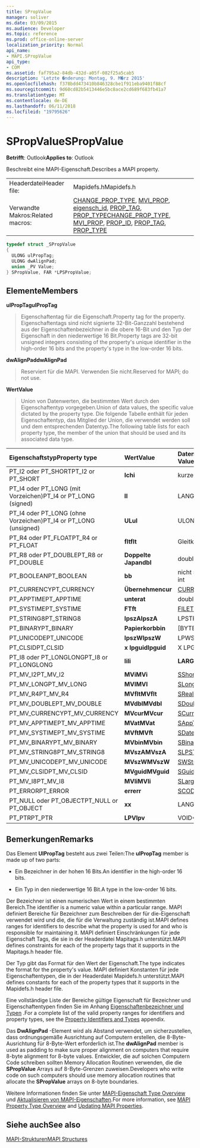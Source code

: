 ```yaml
---
title: SPropValue
manager: soliver
ms.date: 03/09/2015
ms.audience: Developer
ms.topic: reference
ms.prod: office-online-server
localization_priority: Normal
api_name:
- MAPI.SPropValue
api_type:
- COM
ms.assetid: faf795a2-84db-432d-a05f-082f25a5cab5
description: 'Letzte �nderung: Montag, 9. M�rz 2015'
ms.openlocfilehash: f378bdd473410b846328cbe1f911eba9401f88cf
ms.sourcegitcommit: 9d60cd82b5413446e5bc8ace2cd689f683fb41a7
ms.translationtype: MT
ms.contentlocale: de-DE
ms.lasthandoff: 06/11/2018
ms.locfileid: "19795626"
---
```

# <a name="spropvalue"></a><span data-ttu-id="8abe7-103">SPropValue</span><span class="sxs-lookup"><span data-stu-id="8abe7-103">SPropValue</span></span>

  
  
<span data-ttu-id="8abe7-104">**Betrifft**: Outlook</span><span class="sxs-lookup"><span data-stu-id="8abe7-104">**Applies to**: Outlook</span></span> 
  
<span data-ttu-id="8abe7-105">Beschreibt eine MAPI-Eigenschaft.</span><span class="sxs-lookup"><span data-stu-id="8abe7-105">Describes a MAPI property.</span></span>
  
|||
|:-----|:-----|
|<span data-ttu-id="8abe7-106">Headerdatei</span><span class="sxs-lookup"><span data-stu-id="8abe7-106">Header file:</span></span>  <br/> |<span data-ttu-id="8abe7-107">Mapidefs.h</span><span class="sxs-lookup"><span data-stu-id="8abe7-107">Mapidefs.h</span></span>  <br/> |
|<span data-ttu-id="8abe7-108">Verwandte Makros:</span><span class="sxs-lookup"><span data-stu-id="8abe7-108">Related macros:</span></span>  <br/> |<span data-ttu-id="8abe7-109">[CHANGE_PROP_TYPE](change_prop_type.md), [MVI_PROP](mvi_prop.md), [eigensch_id](prop_id.md), [PROP_TAG](prop_tag.md), [PROP_TYPE](prop_type.md)</span><span class="sxs-lookup"><span data-stu-id="8abe7-109">[CHANGE_PROP_TYPE](change_prop_type.md), [MVI_PROP](mvi_prop.md), [PROP_ID](prop_id.md), [PROP_TAG](prop_tag.md), [PROP_TYPE](prop_type.md)</span></span> <br/> |
   
```cpp
typedef struct _SPropValue
{
  ULONG ulPropTag;
  ULONG dwAlignPad;
  union _PV Value;
} SPropValue, FAR *LPSPropValue;

```

## <a name="members"></a><span data-ttu-id="8abe7-110">Elemente</span><span class="sxs-lookup"><span data-stu-id="8abe7-110">Members</span></span>

 <span data-ttu-id="8abe7-111">**ulPropTag**</span><span class="sxs-lookup"><span data-stu-id="8abe7-111">**ulPropTag**</span></span>
  
> <span data-ttu-id="8abe7-112">Eigenschaftentag für die Eigenschaft.</span><span class="sxs-lookup"><span data-stu-id="8abe7-112">Property tag for the property.</span></span> <span data-ttu-id="8abe7-113">Eigenschaftentags sind nicht signierte 32-Bit-Ganzzahl bestehend aus der Eigenschaftenbezeichner in die obere 16-Bit und den Typ der Eigenschaft in den niederwertige 16 Bit.</span><span class="sxs-lookup"><span data-stu-id="8abe7-113">Property tags are 32-bit unsigned integers consisting of the property's unique identifier in the high-order 16 bits and the property's type in the low-order 16 bits.</span></span>
    
 <span data-ttu-id="8abe7-114">**dwAlignPad**</span><span class="sxs-lookup"><span data-stu-id="8abe7-114">**dwAlignPad**</span></span>
  
> <span data-ttu-id="8abe7-115">Reserviert für die MAPI. Verwenden Sie nicht.</span><span class="sxs-lookup"><span data-stu-id="8abe7-115">Reserved for MAPI; do not use.</span></span> 
    
 <span data-ttu-id="8abe7-116">**Wert**</span><span class="sxs-lookup"><span data-stu-id="8abe7-116">**Value**</span></span>
  
> <span data-ttu-id="8abe7-117">Union von Datenwerten, die bestimmten Wert durch den Eigenschaftentyp vorgegeben.</span><span class="sxs-lookup"><span data-stu-id="8abe7-117">Union of data values, the specific value dictated by the property type.</span></span> <span data-ttu-id="8abe7-118">Die folgende Tabelle enthält für jeden Eigenschaftentyp, das Mitglied der Union, die verwendet werden soll und dem entsprechenden Datentyp.</span><span class="sxs-lookup"><span data-stu-id="8abe7-118">The following table lists for each property type, the member of the union that should be used and its associated data type.</span></span>
    
|<span data-ttu-id="8abe7-119">**Eigenschaftstyp**</span><span class="sxs-lookup"><span data-stu-id="8abe7-119">**Property type**</span></span>|<span data-ttu-id="8abe7-120">**Wert**</span><span class="sxs-lookup"><span data-stu-id="8abe7-120">**Value**</span></span>|<span data-ttu-id="8abe7-121">**Datentyp des Werts**</span><span class="sxs-lookup"><span data-stu-id="8abe7-121">**Data type of Value**</span></span>|
|:-----|:-----|:-----|
|<span data-ttu-id="8abe7-122">PT_I2 oder PT_SHORT</span><span class="sxs-lookup"><span data-stu-id="8abe7-122">PT_I2 or PT_SHORT</span></span>  <br/> |<span data-ttu-id="8abe7-123">**Ich**</span><span class="sxs-lookup"><span data-stu-id="8abe7-123">**i**</span></span> <br/> |<span data-ttu-id="8abe7-124">kurze int</span><span class="sxs-lookup"><span data-stu-id="8abe7-124">short int</span></span>  <br/> |
|<span data-ttu-id="8abe7-125">PT_I4 oder PT_LONG (mit Vorzeichen)</span><span class="sxs-lookup"><span data-stu-id="8abe7-125">PT_I4 or PT_LONG (signed)</span></span>  <br/> |<span data-ttu-id="8abe7-126">**l**</span><span class="sxs-lookup"><span data-stu-id="8abe7-126">**l**</span></span> <br/> |<span data-ttu-id="8abe7-127">LANGE</span><span class="sxs-lookup"><span data-stu-id="8abe7-127">LONG</span></span>  <br/> |
|<span data-ttu-id="8abe7-128">PT_I4 oder PT_LONG (ohne Vorzeichen)</span><span class="sxs-lookup"><span data-stu-id="8abe7-128">PT_I4 or PT_LONG (unsigned)</span></span>  <br/> |<span data-ttu-id="8abe7-129">**UL**</span><span class="sxs-lookup"><span data-stu-id="8abe7-129">**ul**</span></span> <br/> |<span data-ttu-id="8abe7-130">ULONG</span><span class="sxs-lookup"><span data-stu-id="8abe7-130">ULONG</span></span>  <br/> |
|<span data-ttu-id="8abe7-131">PT_R4 oder PT_FLOAT</span><span class="sxs-lookup"><span data-stu-id="8abe7-131">PT_R4 or PT_FLOAT</span></span>  <br/> |<span data-ttu-id="8abe7-132">**flt**</span><span class="sxs-lookup"><span data-stu-id="8abe7-132">**flt**</span></span> <br/> |<span data-ttu-id="8abe7-133">Gleitkommazahl</span><span class="sxs-lookup"><span data-stu-id="8abe7-133">float</span></span>  <br/> |
|<span data-ttu-id="8abe7-134">PT_R8 oder PT_DOUBLE</span><span class="sxs-lookup"><span data-stu-id="8abe7-134">PT_R8 or PT_DOUBLE</span></span>  <br/> |<span data-ttu-id="8abe7-135">**Doppelte Japan**</span><span class="sxs-lookup"><span data-stu-id="8abe7-135">**dbl**</span></span> <br/> |<span data-ttu-id="8abe7-136">double</span><span class="sxs-lookup"><span data-stu-id="8abe7-136">double</span></span>  <br/> |
|<span data-ttu-id="8abe7-137">PT_BOOLEAN</span><span class="sxs-lookup"><span data-stu-id="8abe7-137">PT_BOOLEAN</span></span>  <br/> |<span data-ttu-id="8abe7-138">**b**</span><span class="sxs-lookup"><span data-stu-id="8abe7-138">**b**</span></span> <br/> |<span data-ttu-id="8abe7-139">nicht signierte kurze int</span><span class="sxs-lookup"><span data-stu-id="8abe7-139">unsigned short int</span></span>  <br/> |
|<span data-ttu-id="8abe7-140">PT_CURRENCY</span><span class="sxs-lookup"><span data-stu-id="8abe7-140">PT_CURRENCY</span></span>  <br/> |<span data-ttu-id="8abe7-141">**Übernehmen**</span><span class="sxs-lookup"><span data-stu-id="8abe7-141">**cur**</span></span> <br/> |[<span data-ttu-id="8abe7-142">CURRENCY</span><span class="sxs-lookup"><span data-stu-id="8abe7-142">CURRENCY</span></span>](currency.md) <br/> |
|<span data-ttu-id="8abe7-143">PT_APPTIME</span><span class="sxs-lookup"><span data-stu-id="8abe7-143">PT_APPTIME</span></span>  <br/> |<span data-ttu-id="8abe7-144">**unter**</span><span class="sxs-lookup"><span data-stu-id="8abe7-144">**at**</span></span> <br/> |<span data-ttu-id="8abe7-145">double</span><span class="sxs-lookup"><span data-stu-id="8abe7-145">double</span></span>  <br/> |
|<span data-ttu-id="8abe7-146">PT_SYSTIME</span><span class="sxs-lookup"><span data-stu-id="8abe7-146">PT_SYSTIME</span></span>  <br/> |<span data-ttu-id="8abe7-147">**FT**</span><span class="sxs-lookup"><span data-stu-id="8abe7-147">**ft**</span></span> <br/> |[<span data-ttu-id="8abe7-148">FILETIME</span><span class="sxs-lookup"><span data-stu-id="8abe7-148">FILETIME</span></span>](filetime.md) <br/> |
|<span data-ttu-id="8abe7-149">PT_STRING8</span><span class="sxs-lookup"><span data-stu-id="8abe7-149">PT_STRING8</span></span>  <br/> |<span data-ttu-id="8abe7-150">**lpszA**</span><span class="sxs-lookup"><span data-stu-id="8abe7-150">**lpszA**</span></span> <br/> |<span data-ttu-id="8abe7-151">LPSTR</span><span class="sxs-lookup"><span data-stu-id="8abe7-151">LPSTR</span></span>  <br/> |
|<span data-ttu-id="8abe7-152">PT_BINARY</span><span class="sxs-lookup"><span data-stu-id="8abe7-152">PT_BINARY</span></span>  <br/> |<span data-ttu-id="8abe7-153">**Papierkorb**</span><span class="sxs-lookup"><span data-stu-id="8abe7-153">**bin**</span></span> <br/> |<span data-ttu-id="8abe7-154">[BYTEARRAYS]</span><span class="sxs-lookup"><span data-stu-id="8abe7-154">BYTE [array]</span></span>  <br/> |
|<span data-ttu-id="8abe7-155">PT_UNICODE</span><span class="sxs-lookup"><span data-stu-id="8abe7-155">PT_UNICODE</span></span>  <br/> |<span data-ttu-id="8abe7-156">**lpszW**</span><span class="sxs-lookup"><span data-stu-id="8abe7-156">**lpszW**</span></span> <br/> |<span data-ttu-id="8abe7-157">LPWSTR</span><span class="sxs-lookup"><span data-stu-id="8abe7-157">LPWSTR</span></span>  <br/> |
|<span data-ttu-id="8abe7-158">PT_CLSID</span><span class="sxs-lookup"><span data-stu-id="8abe7-158">PT_CLSID</span></span>  <br/> |<span data-ttu-id="8abe7-159">**x lpguid**</span><span class="sxs-lookup"><span data-stu-id="8abe7-159">**lpguid**</span></span> <br/> |<span data-ttu-id="8abe7-160">X LPGUID</span><span class="sxs-lookup"><span data-stu-id="8abe7-160">LPGUID</span></span>  <br/> |
|<span data-ttu-id="8abe7-161">PT_I8 oder PT_LONGLONG</span><span class="sxs-lookup"><span data-stu-id="8abe7-161">PT_I8 or PT_LONGLONG</span></span>  <br/> |<span data-ttu-id="8abe7-162">**li**</span><span class="sxs-lookup"><span data-stu-id="8abe7-162">**li**</span></span> <br/> |<span data-ttu-id="8abe7-163">**LARGE_INTEGER**</span><span class="sxs-lookup"><span data-stu-id="8abe7-163">**LARGE_INTEGER**</span></span> <br/> |
|<span data-ttu-id="8abe7-164">PT_MV_I2</span><span class="sxs-lookup"><span data-stu-id="8abe7-164">PT_MV_I2</span></span>  <br/> |<span data-ttu-id="8abe7-165">**MVi**</span><span class="sxs-lookup"><span data-stu-id="8abe7-165">**MVi**</span></span> <br/> |[<span data-ttu-id="8abe7-166">SShortArray</span><span class="sxs-lookup"><span data-stu-id="8abe7-166">SShortArray</span></span>](sshortarray.md) <br/> |
|<span data-ttu-id="8abe7-167">PT_MV_LONG</span><span class="sxs-lookup"><span data-stu-id="8abe7-167">PT_MV_LONG</span></span>  <br/> |<span data-ttu-id="8abe7-168">**MVI**</span><span class="sxs-lookup"><span data-stu-id="8abe7-168">**MVI**</span></span> <br/> |[<span data-ttu-id="8abe7-169">SLongArray</span><span class="sxs-lookup"><span data-stu-id="8abe7-169">SLongArray</span></span>](slongarray.md) <br/> |
|<span data-ttu-id="8abe7-170">PT_MV_R4</span><span class="sxs-lookup"><span data-stu-id="8abe7-170">PT_MV_R4</span></span>  <br/> |<span data-ttu-id="8abe7-171">**MVflt**</span><span class="sxs-lookup"><span data-stu-id="8abe7-171">**MVflt**</span></span> <br/> |[<span data-ttu-id="8abe7-172">SRealArray</span><span class="sxs-lookup"><span data-stu-id="8abe7-172">SRealArray</span></span>](srealarray.md) <br/> |
|<span data-ttu-id="8abe7-173">PT_MV_DOUBLE</span><span class="sxs-lookup"><span data-stu-id="8abe7-173">PT_MV_DOUBLE</span></span>  <br/> |<span data-ttu-id="8abe7-174">**MVdbl**</span><span class="sxs-lookup"><span data-stu-id="8abe7-174">**MVdbl**</span></span> <br/> |[<span data-ttu-id="8abe7-175">SDoubleArray</span><span class="sxs-lookup"><span data-stu-id="8abe7-175">SDoubleArray</span></span>](sdoublearray.md) <br/> |
|<span data-ttu-id="8abe7-176">PT_MV_CURRENCY</span><span class="sxs-lookup"><span data-stu-id="8abe7-176">PT_MV_CURRENCY</span></span>  <br/> |<span data-ttu-id="8abe7-177">**MVcur**</span><span class="sxs-lookup"><span data-stu-id="8abe7-177">**MVcur**</span></span> <br/> |[<span data-ttu-id="8abe7-178">SCurrencyArray</span><span class="sxs-lookup"><span data-stu-id="8abe7-178">SCurrencyArray</span></span>](scurrencyarray.md) <br/> |
|<span data-ttu-id="8abe7-179">PT_MV_APPTIME</span><span class="sxs-lookup"><span data-stu-id="8abe7-179">PT_MV_APPTIME</span></span>  <br/> |<span data-ttu-id="8abe7-180">**MVat**</span><span class="sxs-lookup"><span data-stu-id="8abe7-180">**MVat**</span></span> <br/> |[<span data-ttu-id="8abe7-181">SAppTimeArray</span><span class="sxs-lookup"><span data-stu-id="8abe7-181">SAppTimeArray</span></span>](sapptimearray.md) <br/> |
|<span data-ttu-id="8abe7-182">PT_MV_SYSTIME</span><span class="sxs-lookup"><span data-stu-id="8abe7-182">PT_MV_SYSTIME</span></span>  <br/> |<span data-ttu-id="8abe7-183">**MVft**</span><span class="sxs-lookup"><span data-stu-id="8abe7-183">**MVft**</span></span> <br/> |[<span data-ttu-id="8abe7-184">SDateTimeArray</span><span class="sxs-lookup"><span data-stu-id="8abe7-184">SDateTimeArray</span></span>](sdatetimearray.md) <br/> |
|<span data-ttu-id="8abe7-185">PT_MV_BINARY</span><span class="sxs-lookup"><span data-stu-id="8abe7-185">PT_MV_BINARY</span></span>  <br/> |<span data-ttu-id="8abe7-186">**MVbin**</span><span class="sxs-lookup"><span data-stu-id="8abe7-186">**MVbin**</span></span> <br/> |[<span data-ttu-id="8abe7-187">SBinaryArray</span><span class="sxs-lookup"><span data-stu-id="8abe7-187">SBinaryArray</span></span>](sbinaryarray.md) <br/> |
|<span data-ttu-id="8abe7-188">PT_MV_STRING8</span><span class="sxs-lookup"><span data-stu-id="8abe7-188">PT_MV_STRING8</span></span>  <br/> |<span data-ttu-id="8abe7-189">**MVszA**</span><span class="sxs-lookup"><span data-stu-id="8abe7-189">**MVszA**</span></span> <br/> |[<span data-ttu-id="8abe7-190">SLPSTRArray</span><span class="sxs-lookup"><span data-stu-id="8abe7-190">SLPSTRArray</span></span>](slpstrarray.md) <br/> |
|<span data-ttu-id="8abe7-191">PT_MV_UNICODE</span><span class="sxs-lookup"><span data-stu-id="8abe7-191">PT_MV_UNICODE</span></span>  <br/> |<span data-ttu-id="8abe7-192">**MVszW**</span><span class="sxs-lookup"><span data-stu-id="8abe7-192">**MVszW**</span></span> <br/> |[<span data-ttu-id="8abe7-193">SWStringArray</span><span class="sxs-lookup"><span data-stu-id="8abe7-193">SWStringArray</span></span>](swstringarray.md) <br/> |
|<span data-ttu-id="8abe7-194">PT_MV_CLSID</span><span class="sxs-lookup"><span data-stu-id="8abe7-194">PT_MV_CLSID</span></span>  <br/> |<span data-ttu-id="8abe7-195">**MVguid**</span><span class="sxs-lookup"><span data-stu-id="8abe7-195">**MVguid**</span></span> <br/> |[<span data-ttu-id="8abe7-196">SGuidArray</span><span class="sxs-lookup"><span data-stu-id="8abe7-196">SGuidArray</span></span>](sguidarray.md) <br/> |
|<span data-ttu-id="8abe7-197">PT_MV_I8</span><span class="sxs-lookup"><span data-stu-id="8abe7-197">PT_MV_I8</span></span>  <br/> |<span data-ttu-id="8abe7-198">**MVli**</span><span class="sxs-lookup"><span data-stu-id="8abe7-198">**MVli**</span></span> <br/> |[<span data-ttu-id="8abe7-199">SLargeIntegerArray</span><span class="sxs-lookup"><span data-stu-id="8abe7-199">SLargeIntegerArray</span></span>](slargeintegerarray.md) <br/> |
|<span data-ttu-id="8abe7-200">PT_ERROR</span><span class="sxs-lookup"><span data-stu-id="8abe7-200">PT_ERROR</span></span>  <br/> |<span data-ttu-id="8abe7-201">**err**</span><span class="sxs-lookup"><span data-stu-id="8abe7-201">**err**</span></span> <br/> |[<span data-ttu-id="8abe7-202">SCODE</span><span class="sxs-lookup"><span data-stu-id="8abe7-202">SCODE</span></span>](scode.md) <br/> |
|<span data-ttu-id="8abe7-203">PT_NULL oder PT_OBJECT</span><span class="sxs-lookup"><span data-stu-id="8abe7-203">PT_NULL or PT_OBJECT</span></span>  <br/> |<span data-ttu-id="8abe7-204">**x**</span><span class="sxs-lookup"><span data-stu-id="8abe7-204">**x**</span></span> <br/> |<span data-ttu-id="8abe7-205">LANGE</span><span class="sxs-lookup"><span data-stu-id="8abe7-205">LONG</span></span>  <br/> |
|<span data-ttu-id="8abe7-206">PT_PTR</span><span class="sxs-lookup"><span data-stu-id="8abe7-206">PT_PTR</span></span>  <br/> |<span data-ttu-id="8abe7-207">**LPV**</span><span class="sxs-lookup"><span data-stu-id="8abe7-207">**lpv**</span></span> <br/> |<span data-ttu-id="8abe7-208">VOID\*</span><span class="sxs-lookup"><span data-stu-id="8abe7-208">VOID \*</span></span>  <br/> |
   
## <a name="remarks"></a><span data-ttu-id="8abe7-209">Bemerkungen</span><span class="sxs-lookup"><span data-stu-id="8abe7-209">Remarks</span></span>

<span data-ttu-id="8abe7-210">Das Element **UlPropTag** besteht aus zwei Teilen:</span><span class="sxs-lookup"><span data-stu-id="8abe7-210">The **ulPropTag** member is made up of two parts:</span></span> 
  
- <span data-ttu-id="8abe7-211">Ein Bezeichner in der hohen 16 Bits.</span><span class="sxs-lookup"><span data-stu-id="8abe7-211">An identifier in the high-order 16 bits.</span></span>
    
- <span data-ttu-id="8abe7-212">Ein Typ in den niederwertige 16 Bit.</span><span class="sxs-lookup"><span data-stu-id="8abe7-212">A type in the low-order 16 bits.</span></span>
    
<span data-ttu-id="8abe7-213">Der Bezeichner ist einen numerischen Wert in einem bestimmten Bereich.</span><span class="sxs-lookup"><span data-stu-id="8abe7-213">The identifier is a numeric value within a particular range.</span></span> <span data-ttu-id="8abe7-214">MAPI definiert Bereiche für Bezeichner zum Beschreiben der für die-Eigenschaft verwendet wird und die, die für die Verwaltung zuständig ist.</span><span class="sxs-lookup"><span data-stu-id="8abe7-214">MAPI defines ranges for identifiers to describe what the property is used for and who is responsible for maintaining it.</span></span> <span data-ttu-id="8abe7-215">MAPI definiert Einschränkungen für jede Eigenschaft Tags, die sie in der Headerdatei Mapitags.h unterstützt.</span><span class="sxs-lookup"><span data-stu-id="8abe7-215">MAPI defines constraints for each of the property tags that it supports in the Mapitags.h header file.</span></span>
  
<span data-ttu-id="8abe7-216">Der Typ gibt das Format für den Wert der Eigenschaft.</span><span class="sxs-lookup"><span data-stu-id="8abe7-216">The type indicates the format for the property's value.</span></span> <span data-ttu-id="8abe7-217">MAPI definiert Konstanten für jede Eigenschaftentypen, die in der Headerdatei Mapidefs.h unterstützt.</span><span class="sxs-lookup"><span data-stu-id="8abe7-217">MAPI defines constants for each of the property types that it supports in the Mapidefs.h header file.</span></span> 
  
<span data-ttu-id="8abe7-218">Eine vollständige Liste der Bereiche gültige Eigenschaft für Bezeichner und Eigenschaftentypen finden Sie im Anhang [Eigenschaftenbezeichner und Typen](property-identifiers-and-types.md) .</span><span class="sxs-lookup"><span data-stu-id="8abe7-218">For a complete list of the valid property ranges for identifiers and property types, see the [Property Identifiers and Types](property-identifiers-and-types.md) appendix.</span></span> 
  
<span data-ttu-id="8abe7-219">Das **DwAlignPad** -Element wird als Abstand verwendet, um sicherzustellen, dass ordnungsgemäße Ausrichtung auf Computern erstellen, die 8-Byte-Ausrichtung für 8-Byte-Wert erforderlich ist.</span><span class="sxs-lookup"><span data-stu-id="8abe7-219">The **dwAlignPad** member is used as padding to make sure proper alignment on computers that require 8-byte alignment for 8-byte values.</span></span> <span data-ttu-id="8abe7-220">Entwickler, die auf solchen Computern Code schreiben sollten Memory Allocation Routinen verwenden, die die **SPropValue** Arrays auf 8-Byte-Grenzen zuweisen.</span><span class="sxs-lookup"><span data-stu-id="8abe7-220">Developers who write code on such computers should use memory allocation routines that allocate the **SPropValue** arrays on 8-byte boundaries.</span></span> 
  
<span data-ttu-id="8abe7-221">Weitere Informationen finden Sie unter [MAPI-Eigenschaft Type Overview](mapi-property-type-overview.md) und [Aktualisieren von MAPI-Eigenschaften](updating-mapi-properties.md).</span><span class="sxs-lookup"><span data-stu-id="8abe7-221">For more information, see [MAPI Property Type Overview](mapi-property-type-overview.md) and [Updating MAPI Properties](updating-mapi-properties.md).</span></span> 
  
## <a name="see-also"></a><span data-ttu-id="8abe7-222">Siehe auch</span><span class="sxs-lookup"><span data-stu-id="8abe7-222">See also</span></span>



[<span data-ttu-id="8abe7-223">MAPI-Strukturen</span><span class="sxs-lookup"><span data-stu-id="8abe7-223">MAPI Structures</span></span>](mapi-structures.md)

